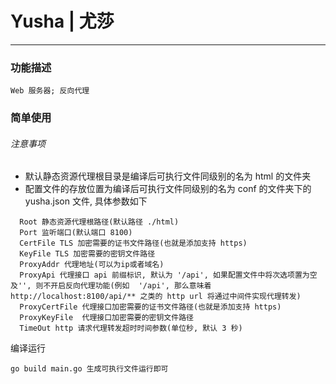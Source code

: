 # Yusha | 尤莎
***
### 功能描述
```
Web 服务器; 反向代理
```
### 简单使用
###### 注意事项
- 默认静态资源代理根目录是编译后可执行文件同级别的名为 html 的文件夹
- 配置文件的存放位置为编译后可执行文件同级别的名为 conf 的文件夹下的 yusha.json 文件, 具体参数如下
```
  Root 静态资源代理根路径(默认路径 ./html)
  Port 监听端口(默认端口 8100)
  CertFile TLS 加密需要的证书文件路径(也就是添加支持 https)
  KeyFile TLS 加密需要的密钥文件路径
  ProxyAddr 代理地址(可以为ip或者域名)
  ProxyApi 代理接口 api 前缀标识, 默认为 '/api', 如果配置文件中将次选项置为空及'', 则不开启反向代理功能(例如  '/api', 那么意味着 http://localhost:8100/api/** 之类的 http url 将通过中间件实现代理转发)
  ProxyCertFile 代理接口加密需要的证书文件路径(也就是添加支持 https)
  ProxyKeyFile  代理接口加密需要的密钥文件路径
  TimeOut http 请求代理转发超时时间参数(单位秒, 默认 3 秒)
 ```
编译运行
```
go build main.go 生成可执行文件运行即可
```
